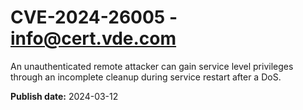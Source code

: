 # CVE-2024-26005 - info@cert.vde.com

An unauthenticated remote attacker can gain service level privileges through an incomplete cleanup during service restart after a DoS. 

**Publish date:** 2024-03-12
